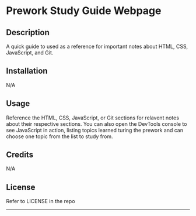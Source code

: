 # Prework Study Guide Webpage

## Description

A quick guide to used as a reference for important notes about HTML, CSS, JavaScript, and Git. 

## Installation

N/A

## Usage

Reference the HTML, CSS, JavaScript, or Git sections for relavent notes about their respective sections. You can also open the DevTools console to see JavaScript in action, listing topics learned turing the prework and can choose one topic from the list to study from.

## Credits

N/A

## License

Refer to LICENSE in the repo

---